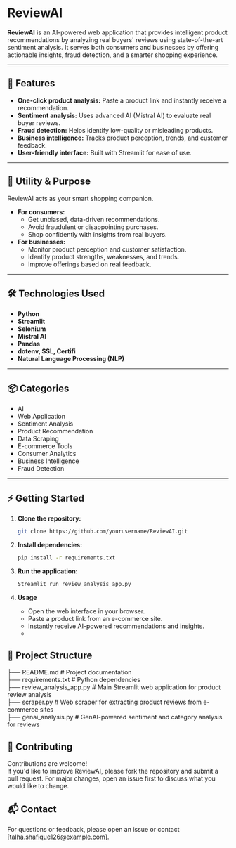 # ReviewAI

**ReviewAI** is an AI-powered web application that provides intelligent product recommendations by analyzing real buyers' reviews using state-of-the-art sentiment analysis. It serves both consumers and businesses by offering actionable insights, fraud detection, and a smarter shopping experience.

---

## 🚀 Features

- **One-click product analysis:** Paste a product link and instantly receive a recommendation.
- **Sentiment analysis:** Uses advanced AI (Mistral AI) to evaluate real buyer reviews.
- **Fraud detection:** Helps identify low-quality or misleading products.
- **Business intelligence:** Tracks product perception, trends, and customer feedback.
- **User-friendly interface:** Built with Streamlit for ease of use.

---

## 🛒 Utility & Purpose

ReviewAI acts as your smart shopping companion.  
- **For consumers:**  
  - Get unbiased, data-driven recommendations.
  - Avoid fraudulent or disappointing purchases.
  - Shop confidently with insights from real buyers.
- **For businesses:**  
  - Monitor product perception and customer satisfaction.
  - Identify product strengths, weaknesses, and trends.
  - Improve offerings based on real feedback.

---

## 🛠️ Technologies Used

- **Python**
- **Streamlit**
- **Selenium**
- **Mistral AI**
- **Pandas**
- **dotenv, SSL, Certifi**
- **Natural Language Processing (NLP)**

---

## 📦 Categories

- AI
- Web Application
- Sentiment Analysis
- Product Recommendation
- Data Scraping
- E-commerce Tools
- Consumer Analytics
- Business Intelligence
- Fraud Detection

---

## ⚡ Getting Started

1. **Clone the repository:**
   ```bash
   git clone https://github.com/yourusername/ReviewAI.git
   ```

2. **Install dependencies:**
   ```bash
   pip install -r requirements.txt
   
3. **Run the application:**
   ```bash
   Streamlit run review_analysis_app.py

4. **Usage**
   - Open the web interface in your browser.
   - Paste a product link from an e-commerce site.
   - Instantly receive AI-powered recommendations and insights.
   - 
## 📂 Project Structure

├── README.md # Project documentation  
├── requirements.txt # Python dependencies  
├── review_analysis_app.py # Main Streamlit web application for product review analysis  
├── scraper.py # Web scraper for extracting product reviews from e-commerce sites  
├── genai_analysis.py # GenAI-powered sentiment and category analysis for reviews  



## 🤝 Contributing

Contributions are welcome!  
If you'd like to improve ReviewAI, please fork the repository and submit a pull request. For major changes, open an issue first to discuss what you would like to change.

## 📬 Contact

For questions or feedback, please open an issue or contact [talha.shafique126@example.com].

